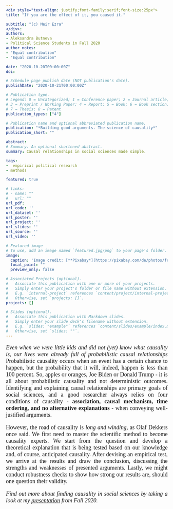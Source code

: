 ```yaml
---
<div style="text-align: justify;font-family:serif;font-size:25px"> 
title: "If you are the effect of it, you caused it."

subtitle: "(c) Meir Ezra"
</div>:
authors:
- Aleksandra Butneva
- Political Science Students in Fall 2020
author_notes:
- "Equal contribution"
- "Equal contribution"

date: "2020-10-20T00:00:00Z"
doi: 

# Schedule page publish date (NOT publication's date).
publishDate: "2020-10-21T00:00:00Z"

# Publication type.
# Legend: 0 = Uncategorized; 1 = Conference paper; 2 = Journal article;
# 3 = Preprint / Working Paper; 4 = Report; 5 = Book; 6 = Book section;
# 7 = Thesis; 8 = Patent
publication_types: ["4"]

# Publication name and optional abbreviated publication name.
publication: "*Building good arguments. The science of causality*"
publication_short: ""

abstract: 
# Summary. An optional shortened abstract.
summary: Causal relationships in social sciences made simple. 

tags:
-  empirical political research
- methods 

featured: true

# links:
# - name: ""
#   url: ""
url_pdf: 
url_code: ''
url_dataset: ''
url_poster: ''
url_project: ''
url_slides: ''
url_source: ''
url_video: ''

# Featured image
# To use, add an image named `featured.jpg/png` to your page's folder. 
image:
  caption: 'Image credit: [**Pixabay*](https://pixabay.com/de/photos/frage-fragezeichen-umfrage-problem-2736480/)'
  focal_point: ""
  preview_only: false

# Associated Projects (optional).
#   Associate this publication with one or more of your projects.
#   Simply enter your project's folder or file name without extension.
#   E.g. `internal-project` references `content/project/internal-project/index.md`.
#   Otherwise, set `projects: []`.
projects: []

# Slides (optional).
#   Associate this publication with Markdown slides.
#   Simply enter your slide deck's filename without extension.
#   E.g. `slides: "example"` references `content/slides/example/index.md`.
#   Otherwise, set `slides: ""`.
---
```

<div style="text-align: justify;font-family:serif;font-size:18px;"> 
  
*Even when we were little kids and did not (yet) know what causality is, our lives were already full of probabilistic causal relationships* Probabilistic causality occurs when an event has a certain chance to happen, but the probability that it will, indeed, happen is less than 100 percent. So, apples or oranges, Joe Biden or Donald Trump - it is all about probabilistic causality and not deterministic outcomes. Identifying and explaining causal relationships are primary goals of social sciences, and a good researcher always relies on four conditions of causality - **association, causal mechanism, time ordering, and no alternative explanations** - when conveying well-justified arguments.

However, the road of causality is *long and winding*, as Olaf Dekkers once said. We first need to master the scientific method to become causality experts. We start from the question and develop a theoretical explanation that is being tested based on our knowledge and, of course, anticipated causality. After devising an empirical test, we arrive at the results and draw the conclusion, discussing the strengths and weaknesses of presented arguments. Lastly, we might conduct robustness checks to show how strong our results are, should one question their validity. 
 
 *Find out more about finding causality in social sciences by taking a look at my [presentation](https://aleksandra-butneva.netlify.app/files/Tutorial_1.pdf) from Fall 2020.*
